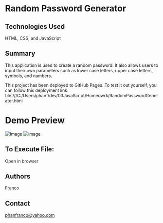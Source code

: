 # Random Password Generator

## Technologies Used

HTML, CSS, and JavaScript

## Summary

This application is used to create a random password. It also allows users to input their own parameters such as lower case letters, upper case letters, symbols, and numbers.

This project has been deployed to GitHub Pages. To test it out yourself, you can follow this deployment link:
file:///C:/Users/phanf/dev/03JavaScript/Homeowrk/RandomPasswordGenerator.html

# Demo Preview

![image](file:///C:/Users/phanf/dev/03JavaScript/Homeowrk/Assets/photos/passwordGeneratorPhoto.PNG)
![image](file:///C:/Users/phanf/dev/03JavaScript/Homeowrk/Assets/photos/passwordGeneratorUsedPhoto.PNG)

## To Execute File:

Open in browser

## Authors

Franco

## Contact

phanfranco@yahoo.com
